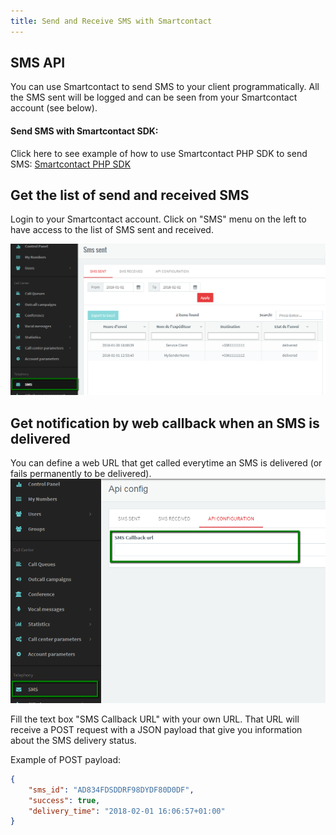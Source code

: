 ```yaml
---
title: Send and Receive SMS with Smartcontact
---
```


## SMS API

You can use Smartcontact to send SMS to your client programmatically. All the SMS sent will be logged and can be seen from your Smartcontact account (see below).

#### Send SMS with Smartcontact SDK: 
Click here to see example of how to use Smartcontact PHP SDK to send SMS: [Smartcontact PHP SDK](/pages/Smartcontact-php-sdk)

## Get the list of send and received SMS

Login to your Smartcontact account. Click on "SMS" menu on the left to have access to the list of SMS sent and received.

![SMS Sent](/images/sms-sent.png)


## Get notification by web callback when an SMS is delivered

You can define a web URL that get called everytime an SMS is delivered (or fails permanently to be delivered).
![SMS Sent](/images/sms-api-config.png)

Fill the text box "SMS Callback URL" with your own URL. That URL will receive a POST request with a JSON payload that give you information about the SMS delivery status. 

Example of POST payload:

```JSON
{
    "sms_id": "AD834FDSDDRF98DYDF80D0DF",
    "success": true,
    "delivery_time": "2018-02-01 16:06:57+01:00"
}
```